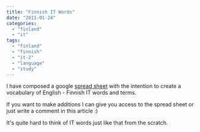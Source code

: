 ```yaml
---
title: "Finnish IT Words"
date: "2011-01-24"
categories: 
  - "finland"
  - "it"
tags: 
  - "finland"
  - "finnish"
  - "it-2"
  - "language"
  - "study"
---
```


I have composed a google [spread sheet](https://spreadsheets.google.com/pub?key=0Auhr1TJmDtqedEpKZENRRUF4eWF0X2FRWG81TTFHckE&hl=en&output=html "Finnish words") with the intention to create a vocabulary of English - Finnish IT words and terms.

If you want to make additions I can give you access to the spread sheet or just write a comment in this article :)

It's quite hard to think of IT words just like that from the scratch.
